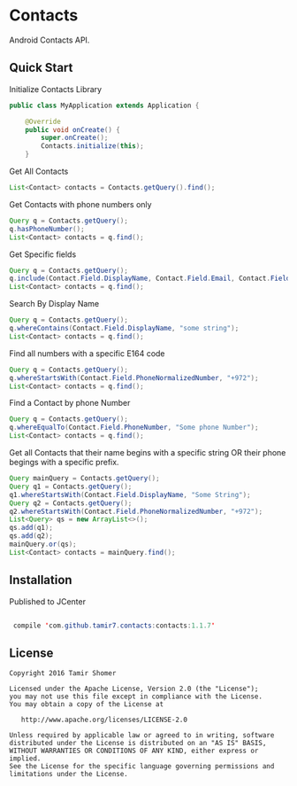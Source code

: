 # Contacts

Android Contacts API.

## Quick Start

Initialize Contacts Library

```java
public class MyApplication extends Application {

    @Override
    public void onCreate() {
        super.onCreate();
        Contacts.initialize(this);
    }
```
Get All Contacts 

```java
List<Contact> contacts = Contacts.getQuery().find();
```

Get Contacts with phone numbers only

```java
Query q = Contacts.getQuery();
q.hasPhoneNumber();
List<Contact> contacts = q.find();
```

Get Specific fields

```java
Query q = Contacts.getQuery();
q.include(Contact.Field.DisplayName, Contact.Field.Email, Contact.Field.PhotoUri);
List<Contact> contacts = q.find();
```

Search By Display Name

```java
Query q = Contacts.getQuery();
q.whereContains(Contact.Field.DisplayName, "some string");
List<Contact> contacts = q.find();
```

Find all numbers with a specific E164 code

```java
Query q = Contacts.getQuery();
q.whereStartsWith(Contact.Field.PhoneNormalizedNumber, "+972");
List<Contact> contacts = q.find();
```

Find a Contact by phone Number

```java
Query q = Contacts.getQuery();
q.whereEqualTo(Contact.Field.PhoneNumber, "Some phone Number");
List<Contact> contacts = q.find();
```

Get all Contacts that their name begins with a specific string OR their phone begings with a specific prefix.
```java
Query mainQuery = Contacts.getQuery();
Query q1 = Contacts.getQuery();
q1.whereStartsWith(Contact.Field.DisplayName, "Some String");
Query q2 = Contacts.getQuery();
q2.whereStartsWith(Contact.Field.PhoneNormalizedNumber, "+972");
List<Query> qs = new ArrayList<>();
qs.add(q1);
qs.add(q2);
mainQuery.or(qs);
List<Contact> contacts = mainQuery.find();

```

## Installation

Published to JCenter

```java

 compile 'com.github.tamir7.contacts:contacts:1.1.7'
```

## License

    Copyright 2016 Tamir Shomer

    Licensed under the Apache License, Version 2.0 (the "License");
    you may not use this file except in compliance with the License.
    You may obtain a copy of the License at

       http://www.apache.org/licenses/LICENSE-2.0

    Unless required by applicable law or agreed to in writing, software
    distributed under the License is distributed on an "AS IS" BASIS,
    WITHOUT WARRANTIES OR CONDITIONS OF ANY KIND, either express or implied.
    See the License for the specific language governing permissions and
    limitations under the License.
